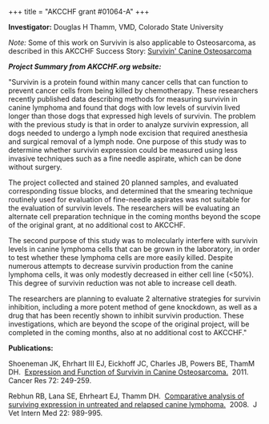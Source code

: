 +++
title = "AKCCHF grant #01064-A"
+++

**Investigator:** Douglas H Thamm, VMD, Colorado State University

*Note:* Some of this work on Survivin is also applicable to
Osteosarcoma, as described in this AKCCHF Success Story: [Survivin' Canine Osteosarcoma](http://www.akcchf.org/research/impact-stories/survivin-canine-osteosarcoma.html)

***Project Summary from AKCCHF.org website:***

"Survivin is a protein found within many cancer cells that can function
to prevent cancer cells from being killed by chemotherapy. These
researchers recently published data describing methods for measuring
survivin in canine lymphoma and found that dogs with low levels of
survivin lived longer than those dogs that expressed high levels of
survivin. The problem with the previous study is that in order to
analyze survivin expression, all dogs needed to undergo a lymph node
excision that required anesthesia and surgical removal of a lymph node.
One purpose of this study was to determine whether survivin expression
could be measured using less invasive techniques such as a fine needle
aspirate, which can be done without surgery.

The project collected and stained 20 planned samples, and evaluated
corresponding tissue blocks, and determined that the smearing technique
routinely used for evaluation of fine-needle aspirates was not suitable
for the evaluation of survivin levels. The researchers will be
evaluating an alternate cell preparation technique in the coming months
beyond the scope of the original grant, at no additional cost to AKCCHF.

The second purpose of this study was to molecularly interfere with
survivin levels in canine lymphoma cells that can be grown in the
laboratory, in order to test whether these lymphoma cells are more
easily killed. Despite numerous attempts to decrease survivin production
from the canine lymphoma cells, it was only modestly decreased in either
cell line (\<50%). This degree of survivin reduction was not able to
increase cell death.

The researchers are planning to evaluate 2 alternative strategies for
survivin inhibition, including a more potent method of gene knockdown,
as well as a drug that has been recently shown to inhibit survivin
production. These investigations, which are beyond the scope of the
original project, will be completed in the coming months, also at no
additional cost to AKCCHF."

**Publications:**

Shoeneman JK, Ehrhart III EJ, Eickhoff JC, Charles JB, Powers BE, ThamM
DH.  [Expression and Function of Survivin in Canine
Osteosarcoma.](http://cancerres.aacrjournals.org/content/72/1/249.long) 
2011.  Cancer Res 72: 249-259.

Rebhun RB, Lana SE, Ehrheart EJ, Thamm DH.  [Comparative analysis of
surviving expression in untreated and relapsed canine
lymphoma.](http://www.ncbi.nlm.nih.gov/pubmed/18647159)  2008.  J Vet
Intern Med 22: 989-995.
